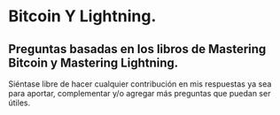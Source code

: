 # Bitcoin Y Lightning.

## Preguntas basadas en los libros de Mastering Bitcoin y Mastering Lightning.

Siéntase libre de hacer cualquier contribución en mis respuestas ya sea para aportar, complementar y/o agregar más preguntas que puedan ser útiles. 




